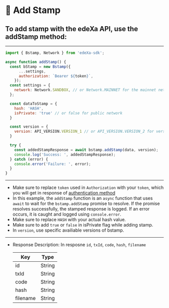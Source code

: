 # 📝 Add Stamp

## To add stamp with the edeXa API, use the addStamp method:

---

```SDK.js
import { Bstamp, Network } from 'edeXa-sdk';

async function addStamp() {
  const bStamp = new Bstamp({
      ...settings,
      authorization: `Bearer ${token}`,
    });
  const settings = {
    network: Network.SANDBOX, // or Network.MAINNET for the mainnet network
  };

  const dataToStamp = {
    hash: 'HASH',
    isPrivate: 'true' // or false for public network
  }

  const version = {
    version: API_VERSION.VERSION_1 // or API_VERSION.VERSION_2 for version 2
  }

  try {
    const addedStampResponse = await bstamp.addStamp(data, version);
    console.log('Success: ', addedStampResponse);
  } catch (error) {
    console.error('Failure: ', error);
  }
}

```

---

- Make sure to replace `token` used in `Authorization` with your `token`, which you will get in response of [authentication method](./authenticate.md)
- In this example, the `addStamp` function is an `async` function that uses `await` to wait for the `bstamp.addStamp` promise to resolve. If the promise resolves successfully, the stamped response is logged. If an error occurs, it is caught and logged using `console.error`.
- Make sure to replace `HASH` with your actual hash value.
- Make sure to add `true` or `false` in isPrivate flag while adding stamp.
- In `version`, use specific availiable versions of bstamp.

---

- Response Description: In resposne `id`, `txId`, `code`, `hash`, `filename`

  | Key      | Type   |
  | -------- | ------ |
  | id       | String |
  | txId     | String |
  | code     | String |
  | hash     | String |
  | filename | String |
